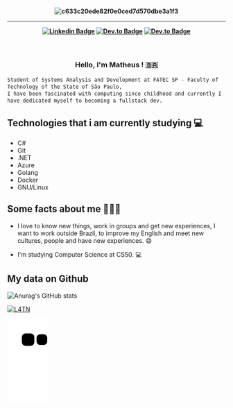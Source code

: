 <h4 align="center">
 
![c633c20ede82f0e0ced7d570dbe3a1f3](https://user-images.githubusercontent.com/70382532/138322189-2db8df52-9dcb-40a0-88a8-c365466bd33d.gif)

<hr>

[![Linkedin Badge](https://img.shields.io/badge/-Linkedin-blue?style=for-the-badge&logo=Linkedin&logoColor=white&link=https://github.com/L4TN)](https://www.linkedin.com/in/matt-sousa-dias/)
[![Dev.to Badge](https://img.shields.io/badge/dev.to-0A0A0A?style=for-the-badge&logo=devdotto&logoColor=white&link=https://github.com/L4TN)](https://dev.to/latn)
[![Dev.to Badge](https://img.shields.io/badge/Medium-12100E?style=for-the-badge&logo=medium&logoColor=white&link=https://github.com/L4TN)](https://medium.com/@l4tn)

</h4>

<h3 align="center">  <br>

Hello, I'm Matheus ! 🇧🇷
<br>

</h3>

```
Student of Systems Analysis and Development at FATEC SP - Faculty of Technology of the State of São Paulo,
I have been fascinated with computing since childhood and currently I have dedicated myself to becoming a fullstack dev.
```
## Technologies that i am currently studying 💻

  - C#
  - Git
  - .NET
  - Azure 
  - Golang
  - Docker
  - GNU/Linux

## Some facts about me 👨🏻‍💻

- I love to know new things, work in groups and get new experiences, I want to work outside Brazil, to improve my English and meet new cultures, people and have new experiences. 😄

- I'm studying Computer Science at CS50. 💻


## My data on Github

<!-- <span style="height ">
![Anurag's GitHub stats](https://github-readme-stats.vercel.app/api?username=arthurspk&show_icons=true&theme=tokyonight)
</span> -->

<!-- ![Top Langs](https://github-readme-stats.vercel.app/api/top-langs/?username=<h4 align="center">
 
![c633c20ede82f0e0ced7d570dbe3a1f3](https://user-images.githubusercontent.com/70382532/138322189-2db8df52-9dcb-40a0-88a8-c365466bd33d.gif)

<hr>

[![Linkedin Badge](https://img.shields.io/badge/-Linkedin-blue?style=for-the-badge&logo=Linkedin&logoColor=white&link=https://github.com/L4TN)](https://www.linkedin.com/in/matt-sousa-dias/)
[![Dev.to Badge](https://img.shields.io/badge/dev.to-0A0A0A?style=for-the-badge&logo=devdotto&logoColor=white&link=https://github.com/L4TN)](https://dev.to/latn)
[![Dev.to Badge](https://img.shields.io/badge/Medium-12100E?style=for-the-badge&logo=medium&logoColor=white&link=https://github.com/L4TN)](https://medium.com/@l4tn)

</h4>

<h3 align="center">  <br>

Hello, I'm Matheus ! 🇧🇷
<br>

</h3>

```
Student of Systems Analysis and Development at FATEC SP - Faculty of Technology of the State of São Paulo,
I have been fascinated with computing since childhood and currently I have dedicated myself to becoming a fullstack dev.
```
## Technologies that i am currently studying 💻

  - C#
  - Git
  - .NET
  - Azure 
  - Golang
  - Docker
  - GNU/Linux

## Some facts about me 👨🏻‍💻

- I love to know new things, work in groups and get new experiences, I want to work outside Brazil, to improve my English and meet new cultures, people and have new experiences. 😄

- I'm studying Computer Science at CS50. 💻


## Meus dados no Github

<!-- <span style="height ">
![Anurag's GitHub stats](https://github-readme-stats.vercel.app/api?username=arthurspk&show_icons=true&theme=tokyonight)
</span> -->

![Anurag's GitHub stats](https://github-readme-stats.vercel.app/api?username=L4TN&show_icons=true&theme=tokyonight)

[![L4TN](https://github-readme-stats.vercel.app/api/top-langs/?username=L4TN&hide=html&layout=compact=true&theme=tokyonight)](https://github.com/L4TN/)

![Snake animation](https://github.com/rafaballerini/rafaballerini/blob/output/github-contribution-grid-snake.svg)

